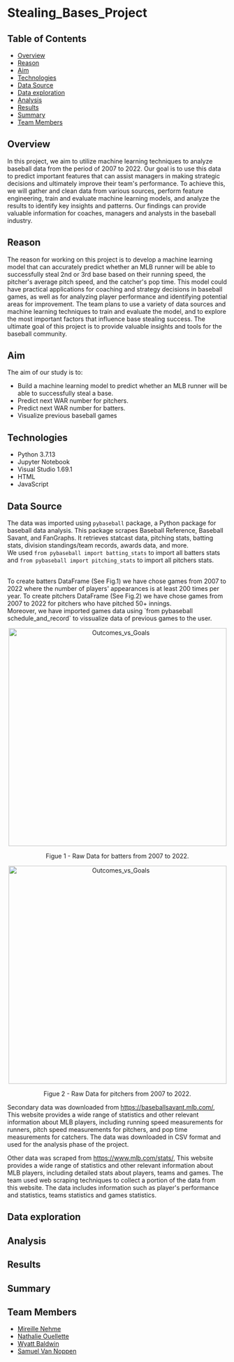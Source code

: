 # Stealing_Bases_Project

## Table of Contents 
* [Overview](#overview)
* [Reason](#reason)
* [Aim](#aim)
* [Technologies](#technologies)
* [Data Source](#data-source)
* [Data exploration](#data-exploration)
* [Analysis](#analysis)
* [Results](#results)
* [Summary](#summary)
* [Team Members](#team-members)

## Overview 
In this project, we aim to utilize machine learning techniques to analyze baseball data from the period of 2007 to 2022. Our goal is to use this data to predict important features that can assist managers in making strategic decisions and ultimately improve their team's performance. To achieve this, we will gather and clean data from various sources, perform feature engineering, train and evaluate machine learning models, and analyze the results to identify key insights and patterns. Our findings can provide valuable information for coaches, managers and analysts in the baseball industry.

## Reason
The reason for working on this project is to develop a machine learning model that can accurately predict whether an MLB runner will be able to successfully steal 2nd or 3rd base based on their running speed, the pitcher's average pitch speed, and the catcher's pop time. This model could have practical applications for coaching and strategy decisions in baseball games, as well as for analyzing player performance and identifying potential areas for improvement. The team plans to use a variety of data sources and machine learning techniques to train and evaluate the model, and to explore the most important factors that influence base stealing success. The ultimate goal of this project is to provide valuable insights and tools for the baseball community.

## Aim
 The aim of our study is to:
* Build a machine learning model to predict whether an MLB runner will be able to successfully steal a base. 
* Predict next WAR number for pitchers. 
* Predict next WAR number for batters. 
* Visualize previous baseball games

## Technologies 
* Python 3.7.13
* Jupyter Notebook 
* Visual Studio 1.69.1
* HTML
* JavaScript

## Data Source 
The data was imported using `pybaseball` package, a Python package for baseball data analysis. This package scrapes Baseball Reference, Baseball Savant, and FanGraphs. It retrieves statcast data, pitching stats, batting stats, division standings/team records, awards data, and more. </br> 
We used `from pybaseball import batting_stats` to import all batters stats and `from pybaseball import pitching_stats` to import all pitchers stats.

</br>
To create batters DataFrame (See Fig.1) we have chose games from 2007 to 2022 where the number of players' appearances is at least 200 times per year. 
To create pitchers DataFrame (See Fig.2) we have chose games from 2007 to 2022 for pitchers who have pitched 50+ innings. </br>
Moreover, we have imported games data using `from pybaseball schedule_and_record` to vissualize data of previous games to the user. 
</br>


<p align = "center">
<img width="499" alt="Outcomes_vs_Goals" src="https://user-images.githubusercontent.com/109363759/214461402-53a44d03-c763-4dc9-89d0-183076e9b8e3.png">
</p>
<p align = "center">
Figue 1 - Raw Data for batters from 2007 to 2022.
</p>

<p align = "center">
<img width="499" alt="Outcomes_vs_Goals" src="https://user-images.githubusercontent.com/109363759/214461460-02bc6487-762d-4d87-aadd-79f9abe20712.png">
</p>
<p align = "center">
Figue 2 - Raw Data for pitchers from 2007 to 2022.
</p>

Secondary data was downloaded from https://baseballsavant.mlb.com/, This website provides a wide range of statistics and other relevant information about MLB players, including running speed measurements for runners, pitch speed measurements for pitchers, and pop time measurements for catchers. The data was downloaded in CSV format and used for the analysis phase of the project.

Other data was scraped from https://www.mlb.com/stats/, This website provides a wide range of statistics and other relevant information about MLB players, including detailed stats about players, teams and games. The team used web scraping techniques to collect a portion of the data from this website. The data includes information such as player's performance and statistics, teams statistics and games statistics.

## Data exploration

## Analysis 

## Results 

## Summary 

## Team Members
* <a href="https://github.com/MireyNM"> Mireille Nehme</a>
* <a href="https://github.com/nathalieouellette"> Nathalie Ouellette </a>
* <a href="https://github.com/wyattbaldwin"> Wyatt Baldwin </a>
* <a href="https://github.com/samuelvannoppen"> Samuel Van Noppen </a>
